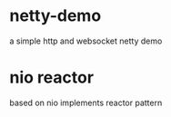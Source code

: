 # netty-demo
a simple http and websocket netty demo
# nio reactor
based on nio implements reactor pattern
